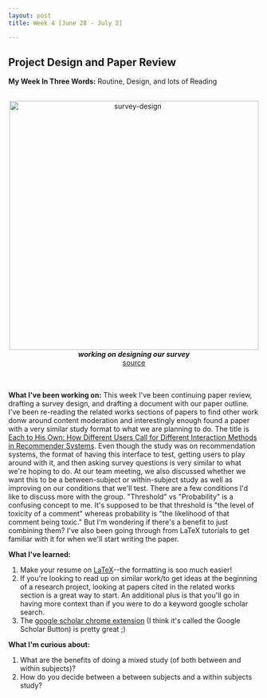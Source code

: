 ```yaml
---
layout: post
title: Week 4 [June 28 - July 2]

---
```


## Project Design and Paper Review

**My Week In Three Words:** Routine, Design, and lots of Reading
<br><br>
<center><img src="https://yjqian02.github.io/alicezhang-dreu/images/survey-design.jpg" alt="survey-design" width="500"/></center>

<!-- centering image desciption -->
<div style="text-align:center">    
  <b><i> working on designing our survey </i></b>
</div>

<!-- centering image link -->
<div style="text-align:center">    
  <a href="https://www.questionpro.com/blog/steps-to-a-good-survey-design/">source</a>
</div>

<br><br>
**What I've been working on:** This week I've been continuing paper review, drafting a survey design, and drafting a document with our paper outline. I've been re-reading the related works sections of papers to find other work donw around content moderation and interestingly enough found a paper with a very similar study format to what we are planning to do. The title is [Each to His Own: How Different Users Call for
Different Interaction Methods in Recommender Systems](https://scholar.google.com/scholar_url?url=https://dl.acm.org/doi/abs/10.1145/2043932.2043960%3Fcasa_token%3DcIwHxrScs0MAAAAA:uO_COtnXSU-bL0Sf5iTFNDKh7Ri_Fx2Z1_2-LvDsqfEfb_L7IXjcjLnL-vbrQnJFjKdgveEX7ak&hl=en&sa=T&oi=gsb&ct=res&cd=0&d=14753019261065867876&ei=3pznYMCqK9CTywSS6KKgAQ&scisig=AAGBfm1zNCScpLthpD_qALAzsPOBAXjjsA). Even though the study was on recommendation systems, the format of having this interface to test, getting users to play around with it, and then asking survey questions is very similar to what we're hoping to do. At our team meeting, we also discussed whether we want this to be a between-subject or within-subject study as well as improving on our conditions that we'll test. There are a few conditions I'd like to discuss more with the group. "Threshold" vs "Probability" is a confusing concept to me. It's supposed to be that threshold is "the level of toxicity of a comment" whereas probability is "the likelihood of that comment being toxic." But I'm wondering if there's a benefit to just combining them? I've also been going through from LaTeX tutorials to get familiar with it for when we'll start writing the paper. 

**What I've learned:**
1. Make your resume on [LaTeX](https://www.overleaf.com/)--the formatting is soo much easier!
2. If you're looking to read up on similar work/to get ideas at the beginning of a research project, looking at papers cited in the related works section is a great way to start. An additional plus is that you'll go in having more context than if you were to do a keyword google scholar search.
3. The [google scholar chrome extension](https://chrome.google.com/webstore/detail/google-scholar-button/ldipcbpaocekfooobnbcddclnhejkcpn) (I think it's called the Google Scholar Button) is pretty great ;)

**What I'm curious about:**
1. What are the benefits of doing a mixed study (of both between and within subjects)?
2. How do you decide between a between subjects and a within subjects study? 
